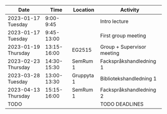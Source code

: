 | Date                | Time        | Location   | Activity                   |
| ------------------- | ----------- | ---------- | -------------------------- |
| 2023-01-17 Tuesday  | 9:00-9:45   |            | Intro lecture              |
| 2023-01-17 Tuesday  | 9:45-13:00  |            | First group meeting        |
| 2023-01-19 Thursday | 13:15-16:00 | EG2515     | Group + Supervisor meeting |
| 2023-02-23 Thursday | 14:30-15:30 | SemRum 1   | Fackspråkshandledning 1    |
| 2023-03-28 Tuesday  | 13:00-13:30 | Gruppyta 1 | Bibliotekshandledning 1    |
| 2023-04-13 Thursday | 15:15-16:00 | SemRum 1   | Fackspråkshandledning 2    |
| TODO                |             |            | TODO DEADLINES             |
